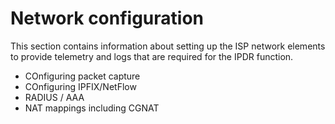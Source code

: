 # Network configuration

This section contains information about setting up the ISP network elements to provide telemetry and logs that are required for the IPDR function.


- COnfiguring packet capture
- COnfiguring IPFIX/NetFlow 
- RADIUS / AAA
- NAT mappings including CGNAT 


